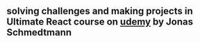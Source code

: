 <h2>solving challenges and making projects in Ultimate React course on <a href="https://www.udemy.com/course/the-ultimate-react-course/?couponCode=24T7MT72224">udemy</a> by Jonas Schmedtmann </h2>
